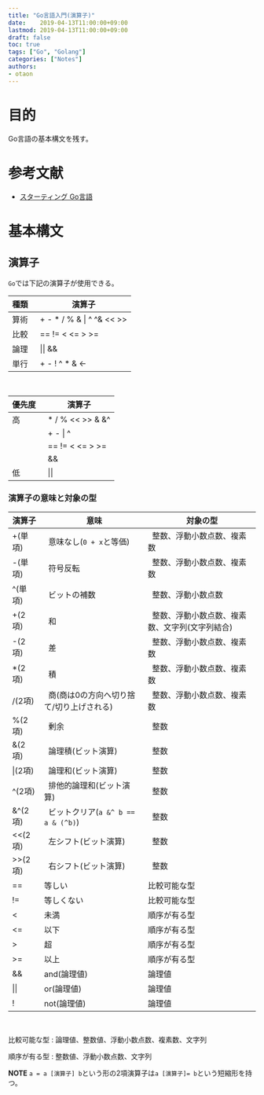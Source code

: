 ```yaml
---
title: "Go言語入門(演算子)"
date:    2019-04-13T11:00:00+09:00
lastmod: 2019-04-13T11:00:00+09:00
draft: false
toc: true
tags: ["Go", "Golang"]
categories: ["Notes"]
authors:
- otaon
---
```


# 目的
Go言語の基本構文を残す。

# 参考文献
- [スターティング Go言語](https://www.shoeisha.co.jp/book/detail/9784798142418)

# 基本構文
## 演算子
`Go`では下記の演算子が使用できる。

|種類|&nbsp;&nbsp;演算子|
|----|------|
|算術|&nbsp;&nbsp;+ - * / % & \| ^ ^& << >> |
|比較|&nbsp;&nbsp;== != < <= > >=|
|論理|&nbsp;&nbsp;\|\| &&|
|単行|&nbsp;&nbsp;+ - ! ^ * & <-|
<br/>

|優先度|&nbsp;&nbsp;演算子|
|------|------|
|高    |&nbsp;&nbsp;* / % << >> & &^|
|      |&nbsp;&nbsp;+ - \| ^|
|      |&nbsp;&nbsp;== != < <= > >=|
|      |&nbsp;&nbsp;&&|
|低    |&nbsp;&nbsp;\|\||

### 演算子の意味と対象の型

|演算子|&nbsp;&nbsp;意味|&nbsp;&nbsp;対象の型|
|------|----|--------|
|+(単項)|&nbsp;&nbsp;意味なし(`0 + x`と等価)|&nbsp;&nbsp;整数、浮動小数点数、複素数|
|-(単項)|&nbsp;&nbsp;符号反転|&nbsp;&nbsp;整数、浮動小数点数、複素数|
|^(単項)|&nbsp;&nbsp;ビットの補数|&nbsp;&nbsp;整数、浮動小数点数|
|+(2項)|&nbsp;&nbsp;和|&nbsp;&nbsp;整数、浮動小数点数、複素数、文字列(文字列結合)|
|-(2項)|&nbsp;&nbsp;差|&nbsp;&nbsp;整数、浮動小数点数、複素数|
|*(2項)|&nbsp;&nbsp;積|&nbsp;&nbsp;整数、浮動小数点数、複素数|
|/(2項)|&nbsp;&nbsp;商(商は0の方向へ切り捨て/切り上げされる)|&nbsp;&nbsp;整数、浮動小数点数、複素数|
|%(2項)|&nbsp;&nbsp;剰余|&nbsp;&nbsp;整数|
|&(2項)|&nbsp;&nbsp;論理積(ビット演算)|&nbsp;&nbsp;整数|
|\|(2項)|&nbsp;&nbsp;論理和(ビット演算)|&nbsp;&nbsp;整数|
|^(2項)|&nbsp;&nbsp;排他的論理和(ビット演算)|&nbsp;&nbsp;整数|
|&^(2項)|&nbsp;&nbsp;ビットクリア(`a &^ b == a & (^b)`)|&nbsp;&nbsp;整数|
|<<(2項)|&nbsp;&nbsp;左シフト(ビット演算)|&nbsp;&nbsp;整数|
|>>(2項)|&nbsp;&nbsp;右シフト(ビット演算)|&nbsp;&nbsp;整数|
|==|等しい|比較可能な型|
|!=|等しくない|比較可能な型|
|<|未満|順序が有る型|
|<=|以下|順序が有る型|
|>|超|順序が有る型|
|>=|以上|順序が有る型|
|&&|and(論理値)|論理値|
|\|\||or(論理値)|論理値|
|!|not(論理値)|論理値|
<br/>

比較可能な型
: 論理値、整数値、浮動小数点数、複素数、文字列

順序が有る型
: 整数値、浮動小数点数、文字列

**NOTE**
`a = a [演算子] b`という形の2項演算子は`a [演算子]= b`という短縮形を持つ。

